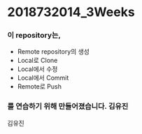 # 2018732014_3Weeks

### 이 repository는,  
* Remote repository의 생성
* Local로 Clone
* Local에서 수정
* Local에서 Commit
* Remote로 Push
### 를 연습하기 위해 만들어졌습니다. 김유진
김유진
